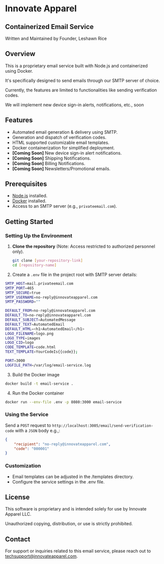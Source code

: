 # Innovate Apparel

## Containerized Email Service

Written and Maintained by Founder, Leshawn Rice 

## Overview

This is a proprietary email service built with Node.js and containerized using Docker.

It's specifically designed to send emails through our SMTP server of choice.

Currently, the features are limited to functionalities like sending verification codes.

We will implement new device sign-in alerts, notifications, etc., soon

## Features

- Automated email generation & delivery using SMTP.
- Generation and dispatch of verification codes.
- HTML supported customizable email templates.
- Docker containerization for simplified deployment.
- **[Coming Soon]** New device sign-in alert notifications.
- **[Coming Soon]** Shipping Notifications.
- **[Coming Soon]** Billing Notifications.
- **[Coming Soon]** Newsletters/Promotional emails.

## Prerequisites

- [Node.js](https://nodejs.org/) installed.
- [Docker](https://www.docker.com/) installed.
- Access to an SMTP server (e.g., `privateemail.com`).

## Getting Started

### Setting Up the Environment

1. **Clone the repository** (Note: Access restricted to authorized personnel only).
   ```bash
   git clone [your-repository-link]
   cd [repository-name]

2. Create a `.env` file in the project root with SMTP server details:
```bash
SMTP_HOST=mail.privateemail.com
SMTP_PORT=465
SMTP_SECURE=true
SMTP_USERNAME=no-reply@innovateapparel.com
SMTP_PASSWORD=""

DEFAULT_FROM=no-reply@innovateapparel.com
DEFAULT_TO=no-reply@innovateapparel.com
DEFAULT_SUBJECT=AutomatedMessage
DEFAULT_TEXT=AutomatedEmail
DEFAULT_HTML=<h1>AutomatedEmail</h1>
LOGO_FILENAME=logo.png
LOGO_TYPE=images
LOGO_CID=logo
CODE_TEMPLATE=code.html
TEXT_TEMPLATE=YourCodeIs{{code}};

PORT=3000
LOGFILE_PATH=/var/log/email-service.log

```

3. Build the Docker image
```bash
docker build -t email-service .
```

4. Run the Docker container
```bash
docker run --env-file .env -p 8080:3000 email-service
```

### Using the Service

Send a `POST` request to `http://localhost:3005/email/send-verification-code` with a `JSON` body e.g.,:
```json
{
    "recipient": "no-reply@innovateapparel.com",
    "code": "000001"
}
```

### Customization

- Email templates can be adjusted in the /templates directory.
- Configure the service settings in the .env file.

## License

This software is proprietary and is intended solely for use by Innovate Apparel LLC.

Unauthorized copying, distribution, or use is strictly prohibited.

## Contact

For support or inquiries related to this email service, please reach out to techsupport@innovateapparel.com.